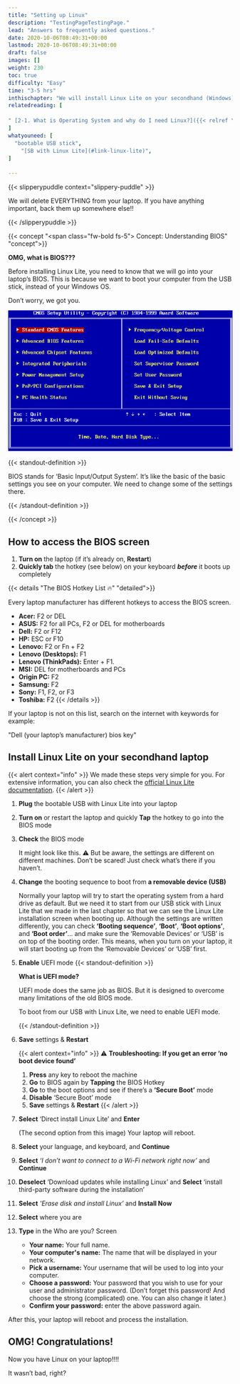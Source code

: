 ```yaml
---
title: "Setting up Linux"
description: "TestingPageTestingPage."
lead: "Answers to frequently asked questions."
date: 2020-10-06T08:49:31+00:00
lastmod: 2020-10-06T08:49:31+00:00
draft: false
images: []
weight: 230
toc: true
difficulty: "Easy"
time: "3-5 hrs"
inthischapter: "We will install Linux Lite on your secondhand (Windows) laptop."
relatedreading: [

" [2-1. What is Operating System and why do I need Linux?]({{< relref \"1-1\" >}}) ",
]
whatyouneed: [
  "bootable USB stick",
    "[SB with Linux Lite](#link-linux-lite)",
]

---
```


{{< slipperypuddle context="slippery-puddle" >}}

We will delete EVERYTHING from your laptop. If you have anything important, back them up somewhere else!!

{{< /slipperypuddle >}}

{{< concept  "<span class=\"fw-bold fs-5\"> Concept: Understanding BIOS</span>"  "concept">}}

**OMG, what is BIOS???**

Before installing Linux Lite, you need to know that we will go into your laptop’s BIOS. This is because we want to boot your computer from the USB stick, instead of your Windows OS.

Don’t worry, we got you.

<!-- ![Green Sea Turtle Hatchliby Hannah Le Leu](bios.png "A green sea turtle hatchling cautiously surfaces for air, to a sky full of hungry birds.") -->

<!-- {{< images-path "bios.png" >}} -->

<img src="images/bios.png" class="lazyloaded blur-up img-fluid ls-is-cached">

<!-- <div class="standout-definition">BIOS stands for ‘Basic Input/Output System’. It’s like the basic of the basic settings you see on your computer. We need to change some of the settings there.</div> -->

{{< standout-definition >}}

BIOS stands for ‘Basic Input/Output System’. It’s like the basic of the basic settings you see on your computer. We need to change some of the settings there.

{{< /standout-definition >}}

{{< /concept >}}

## How to access the BIOS screen

1. **Turn on** the laptop (if it’s already on, **Restart**)
2. **Quickly tab** the hotkey (see below) on your keyboard **_before_** it boots up completely

{{< details "The BIOS Hotkey List 🔥" "detailed">}}

Every laptop manufacturer has different hotkeys to access the BIOS screen.

- **Acer:** F2 or DEL
- **ASUS:** F2 for all PCs, F2 or DEL for motherboards
- **Dell:** F2 or F12
- **HP:** ESC or F10
- **Lenovo:** F2 or Fn + F2
- **Lenovo (Desktops):** F1
- **Lenovo (ThinkPads):** Enter + F1.
- **MSI:** DEL for motherboards and PCs
- **Origin PC:** F2
- **Samsung:** F2
- **Sony:** F1, F2, or F3
- **Toshiba:** F2
  {{< /details >}}

If your laptop is not on this list, search on the internet with keywords for example:

"Dell (your laptop’s manufacturer) bios key"

## Install Linux Lite on your secondhand laptop

{{< alert context="info" >}}
We made these steps very simple for you. For extensive information, you can also check the [official Linux Lite documentation](https://www.linuxliteos.com/manual/install.html).
{{< /alert >}}

1. **Plug** the bootable USB with Linux Lite into your laptop

2. **Turn on** or restart the laptop and quickly **Tap** the hotkey to go into the BIOS mode

3. **Check** the BIOS mode

   It might look like this. ⚠️ But be aware, the settings are different on different machines.
   Don’t be scared! Just check what’s there if you haven’t.

4. **Change** the booting sequence to boot from **a removable device (USB)**

   Normally your laptop will try to start the operating system from a hard drive as default. But we need it to start from our USB stick with Linux Lite that we made in the last chapter so that we can see the Linux Lite installation screen when booting up.
   Although the settings are written differently, you can check **‘Booting sequence’**, **‘Boot’**, **‘Boot options’**, and **‘Boot order’**… and make sure the ‘Removable Devices’ or ‘USB’ is on top of the booting order.
   This means, when you turn on your laptop, it will start booting up from the ‘Removable Devices’ or ‘USB’ first.

5. **Enable** UEFI mode
   {{< standout-definition >}}

   **What is UEFI mode?**

   UEFI mode does the same job as BIOS. But it is designed to overcome many limitations of the old BIOS mode.

   To boot from our USB with Linux Lite, we need to enable UEFI mode.

   {{< /standout-definition >}}

6. **Save** settings & **Restart**

   {{< alert context="info" >}}
   ⚠️ **Troubleshooting: If you get an error ‘no boot device found’**

   1. **Press** any key to reboot the machine
   2. **Go** to BIOS again by **Tapping** the BIOS Hotkey
   3. **Go** to the boot options and see if there’s a **‘Secure Boot’** mode
   4. **Disable** ‘Secure Boot’ mode
   5. **Save** settings & **Restart**
      {{< /alert >}}

7. **Select** ‘Direct install Linux Lite’ and **Enter**

   (The second option from this image)
   Your laptop will reboot.

8. **Select** your language, and keyboard, and **Continue**

9. **Select** _‘I don’t want to connect to a Wi-Fi network right now’_ and **Continue**
10. **Deselect** ‘Download updates while installing Linux’ and **Select** ‘install third-party software during the installation’
11. **Select** _'Erase disk and install Linux’_ and **Install Now**

12. **Select** where you are

13. **Type** in the Who are you? Screen

    - **Your name:** Your full name.
    - **Your computer's name:** The name that will be displayed in your network.
    - **Pick a username:** Your username that will be used to log into your computer.
    - **Choose a password:** Your password that you wish to use for your user and administrator password. (Don’t forget this password! And choose the strong (complicated) one. You can also change it later.)
    - **Confirm your password:** enter the above password again.

After this, your laptop will reboot and process the installation.

## OMG! Congratulations!

Now you have Linux on your laptop!!!!

It wasn’t bad, right?
